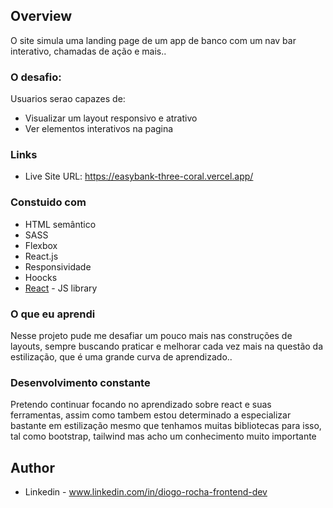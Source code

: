 ## Overview

O site simula uma landing page de um app de banco com um nav bar interativo, chamadas de ação e mais..

### O desafio:

Usuarios serao capazes de:

- Visualizar um layout responsivo e atrativo
- Ver elementos interativos na pagina

### Links

- Live Site URL: https://easybank-three-coral.vercel.app/

### Constuido com

- HTML semântico
- SASS
- Flexbox
- React.js
- Responsividade
- Hoocks
- [React](https://reactjs.org/) - JS library

### O que eu aprendi

Nesse projeto pude me desafiar um pouco mais nas construções de layouts, sempre buscando praticar e melhorar cada vez mais na questão da estilização, que é uma grande curva de aprendizado..

### Desenvolvimento constante

Pretendo continuar focando no aprendizado sobre react e suas ferramentas, assim como tambem estou determinado a especializar bastante em estilização mesmo que tenhamos muitas bibliotecas para isso, tal como bootstrap, tailwind mas acho um conhecimento muito importante


## Author

- Linkedin - www.linkedin.com/in/diogo-rocha-frontend-dev
